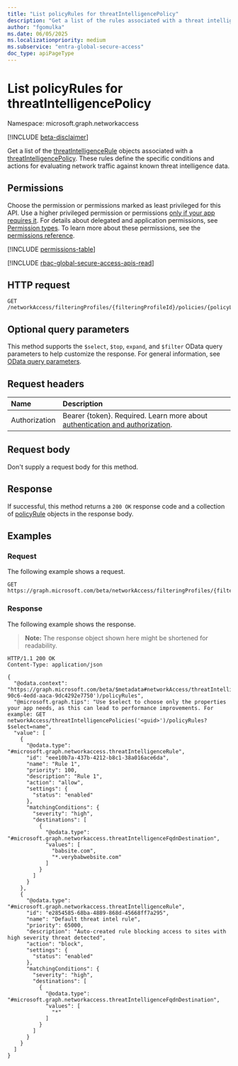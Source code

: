 ```yaml
---
title: "List policyRules for threatIntelligencePolicy"
description: "Get a list of the rules associated with a threat intelligence policy."
author: "fgomulka"
ms.date: 06/05/2025
ms.localizationpriority: medium
ms.subservice: "entra-global-secure-access"
doc_type: apiPageType
---
```


# List policyRules for threatIntelligencePolicy

Namespace: microsoft.graph.networkaccess

[!INCLUDE [beta-disclaimer](../../includes/beta-disclaimer.md)]

Get a list of the [threatIntelligenceRule](../resources/networkaccess-threatintelligencerule.md) objects associated with a [threatIntelligencePolicy](../resources/networkaccess-threatintelligencepolicy.md). These rules define the specific conditions and actions for evaluating network traffic against known threat intelligence data.

## Permissions

Choose the permission or permissions marked as least privileged for this API. Use a higher privileged permission or permissions [only if your app requires it](/graph/permissions-overview#best-practices-for-using-microsoft-graph-permissions). For details about delegated and application permissions, see [Permission types](/graph/permissions-overview#permission-types). To learn more about these permissions, see the [permissions reference](/graph/permissions-reference).

<!-- {
  "blockType": "permissions",
  "name": "networkaccess-threatintelligencepolicy-list-policyrules-permissions"
}
-->
[!INCLUDE [permissions-table](../includes/permissions/networkaccess-threatintelligencepolicy-list-policyrules-permissions.md)]

[!INCLUDE [rbac-global-secure-access-apis-read](../includes/rbac-for-apis/rbac-global-secure-access-apis-read.md)]

## HTTP request

<!-- {
  "blockType": "ignored"
}
-->
``` http
GET /networkAccess/filteringProfiles/{filteringProfileId}/policies/{policyLinkId}/policyRules
```

## Optional query parameters

This method supports the `$select`, `$top`, `expand`, and `$filter` OData query parameters to help customize the response.  For general information, see [OData query parameters](/graph/query-parameters).

## Request headers

|Name|Description|
|:---|:---|
|Authorization|Bearer {token}. Required. Learn more about [authentication and authorization](/graph/auth/auth-concepts).|

## Request body

Don't supply a request body for this method.

## Response

If successful, this method returns a `200 OK` response code and a collection of [policyRule](../resources/networkaccess-policyrule.md) objects in the response body.

## Examples

### Request

The following example shows a request.
<!-- {
  "blockType": "request",
  "name": "list_threatintelligence_policyrule"
}
-->
``` http
GET https://graph.microsoft.com/beta/networkAccess/filteringProfiles/{filteringProfileId}/policies/{policyLinkId}/policyRules
```


### Response

The following example shows the response.
>**Note:** The response object shown here might be shortened for readability.
<!-- {
  "blockType": "response",
  "truncated": true,
  "@odata.type": "microsoft.graph.networkaccess.policyRule"
}
-->
``` http
HTTP/1.1 200 OK
Content-Type: application/json

{
  "@odata.context": "https://graph.microsoft.com/beta/$metadata#networkAccess/threatIntelligencePolicies('a8352c78-90c6-4edd-aaca-9dc4292e7750')/policyRules",
  "@microsoft.graph.tips": "Use $select to choose only the properties your app needs, as this can lead to performance improvements. For example: GET networkAccess/threatIntelligencePolicies('<guid>')/policyRules?$select=name",
  "value": [
    {
      "@odata.type": "#microsoft.graph.networkaccess.threatIntelligenceRule",
      "id": "eee10b7a-437b-4212-b8c1-38a016ace6da",
      "name": "Rule 1",
      "priority": 100,
      "description": "Rule 1",
      "action": "allow",
      "settings": {
        "status": "enabled"
      },
      "matchingConditions": {
        "severity": "high",
        "destinations": [
          {
            "@odata.type": "#microsoft.graph.networkaccess.threatIntelligenceFqdnDestination",
            "values": [
              "babsite.com",
              "*.verybabwebsite.com"
            ]
          }
        ]
      }
    },
    {
      "@odata.type": "#microsoft.graph.networkaccess.threatIntelligenceRule",
      "id": "e2854585-68ba-4889-868d-45668ff7a295",
      "name": "Default threat intel rule",
      "priority": 65000,
      "description": "Auto-created rule blocking access to sites with high severity threat detected",
      "action": "block",
      "settings": {
        "status": "enabled"
      },
      "matchingConditions": {
        "severity": "high",
        "destinations": [
          {
            "@odata.type": "#microsoft.graph.networkaccess.threatIntelligenceFqdnDestination",
            "values": [
              "*"
            ]
          }
        ]
      }
    }
  ]
}
```
